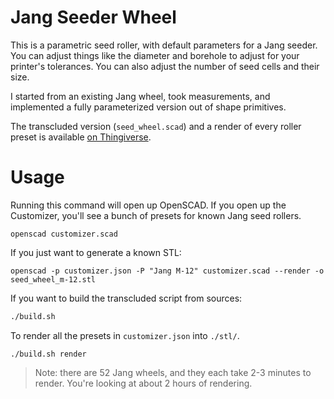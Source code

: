 # Jang Seeder Wheel

This is a parametric seed roller, with default parameters for a Jang seeder. You can adjust things like the diameter and borehole to adjust for your printer's tolerances. You can also adjust the number of seed cells and their size.

I started from an existing Jang wheel, took measurements, and implemented a fully parameterized version out of shape primitives.

The transcluded version (`seed_wheel.scad`) and a render of every roller preset is available [on Thingiverse](https://www.thingiverse.com/thing:4462838).

# Usage

Running this command will open up OpenSCAD.  If you open up the Customizer, you'll see a bunch of presets for known Jang seed rollers.

```
openscad customizer.scad
```

If you just want to generate a known STL:

```
openscad -p customizer.json -P "Jang M-12" customizer.scad --render -o seed_wheel_m-12.stl
```

If you want to build the transcluded script from sources:

```bash
./build.sh
```

To render all the presets in `customizer.json` into `./stl/`.

```
./build.sh render
```

> Note: there are 52 Jang wheels, and they each take 2-3 minutes to render.  You're looking at about 2 hours of rendering.

